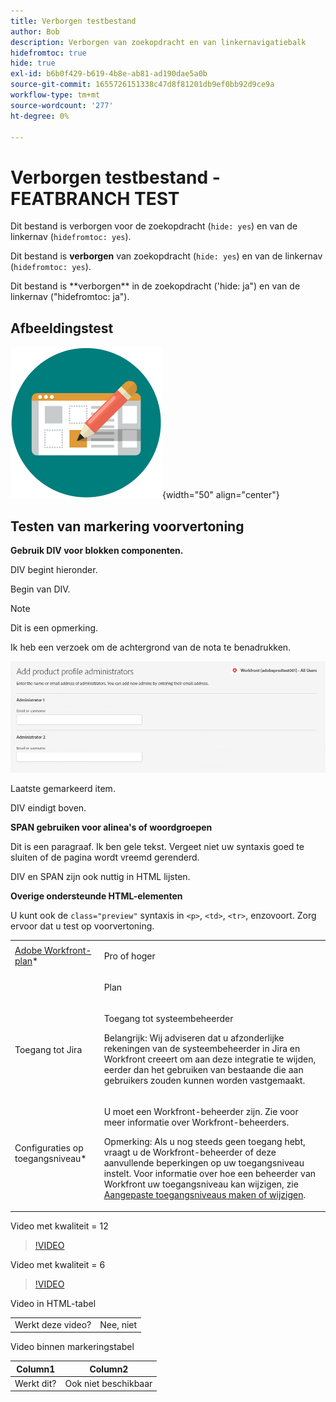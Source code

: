 ```yaml
---
title: Verborgen testbestand
author: Bob
description: Verborgen van zoekopdracht en van linkernavigatiebalk
hidefromtoc: true
hide: true
exl-id: b6b0f429-b619-4b8e-ab81-ad190dae5a0b
source-git-commit: 1655726151338c47d8f81201db9ef0bb92d9ce9a
workflow-type: tm+mt
source-wordcount: '277'
ht-degree: 0%

---
```



# Verborgen testbestand - FEATBRANCH TEST

Dit bestand is verborgen voor de zoekopdracht (`hide: yes`) en van de linkernav (`hidefromtoc: yes`).

<span class="preview">Dit bestand is **verborgen** van zoekopdracht (`hide: yes`) en van de linkernav (`hidefromtoc: yes`).</span>

<p class="preview">Dit bestand is **verborgen** in de zoekopdracht ('hide: ja") en van de linkernav ("hidefromtoc: ja").</p>

## Afbeeldingstest

![beeldtest](assets/get-started.png){width="50" align="center"}

## Testen van markering voorvertoning

**Gebruik DIV voor blokken componenten.**

DIV begint hieronder.

<div class="preview">

Begin van DIV.

>[!NOTE]
>
>Dit is een opmerking.
>
>Ik heb een verzoek om de achtergrond van de nota te benadrukken.

![image](/help/quicksilver/administration-and-setup/add-users/create-and-manage-users/assets/add-admin-1.png)

Laatste gemarkeerd item.

</div>

DIV eindigt boven.

**SPAN gebruiken voor alinea&#39;s of woordgroepen**

Dit is een paragraaf. <span class="preview">Ik ben gele tekst.</span> Vergeet niet uw syntaxis goed te sluiten of de pagina wordt vreemd gerenderd.

DIV en SPAN zijn ook nuttig in HTML lijsten.

**Overige ondersteunde HTML-elementen**

U kunt ook de `class="preview"` syntaxis in `<p>`, `<td>`, `<tr>`, enzovoort. Zorg ervoor dat u test op voorvertoning.

<table style="table-layout:auto"> 
 <col> 
 <col> 
 <tbody> 
  <tr class="preview"> 
   <td role="rowheader"><a href="https://www.workfront.com/plans" target="_blank">Adobe Workfront-plan</a>*</td> 
   <td> <p>Pro of hoger</p> </td> 
  </tr> 
  <tr> 
   <td role="rowheader"></td> 
   <td> <p class="preview">Plan</p> </td> 
  </tr> 
  <tr> 
   <td role="rowheader">Toegang tot Jira</td> 
   <td> <p><span class="preview">Toegang tot systeembeheerder</p> <p>Belangrijk: Wij adviseren dat u afzonderlijke rekeningen van de systeembeheerder in Jira en Workfront creeert om aan deze integratie te wijden, eerder dan het gebruiken van bestaande die aan gebruikers zouden kunnen worden vastgemaakt. </span></p></td> 
  </tr> 
  <tr> 
   <td role="rowheader">Configuraties op toegangsniveau*</td> 
   <td> <p>U moet een Workfront-beheerder zijn. Zie voor meer informatie over Workfront-beheerders.</p> <p>Opmerking: Als u nog steeds geen toegang hebt, vraagt u de Workfront-beheerder of deze aanvullende beperkingen op uw toegangsniveau instelt. Voor informatie over hoe een beheerder van Workfront uw toegangsniveau kan wijzigen, zie <a href="/help/quicksilver/administration-and-setup/add-users/configure-and-grant-access/create-modify-access-levels.md" class="MCXref xref">Aangepaste toegangsniveaus maken of wijzigen</a>.</p> </td> 
  </tr> 
 </tbody> 
</table>

Video met kwaliteit = 12

>[!VIDEO](https://video.tv.adobe.com/v/3413544/?quality=12)

Video met kwaliteit = 6

>[!VIDEO](https://video.tv.adobe.com/v/3413544/?quality=6)

Video in HTML-tabel

<table style="table-layout:auto"> 
 <col> 
 <col> 
 <tbody> 
  </tr> 
  <tr> 
   <td role="rowheader">Werkt deze video?</td> 
   <td>Nee, niet </td> 
  </tr> 
 </tbody> 
</table>

Video binnen markeringstabel

| Column1 | Column2 |
|---|---|
| Werkt dit? | Ook niet beschikbaar |
